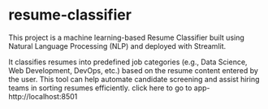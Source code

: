 # resume-classifier
This project is a machine learning-based Resume Classifier built using Natural Language Processing (NLP) and deployed with Streamlit.

It classifies resumes into predefined job categories (e.g., Data Science, Web Development, DevOps, etc.) based on the resume content entered by the user. This tool can help automate candidate screening and assist hiring teams in sorting resumes efficiently.
click here to go to app- http://localhost:8501

